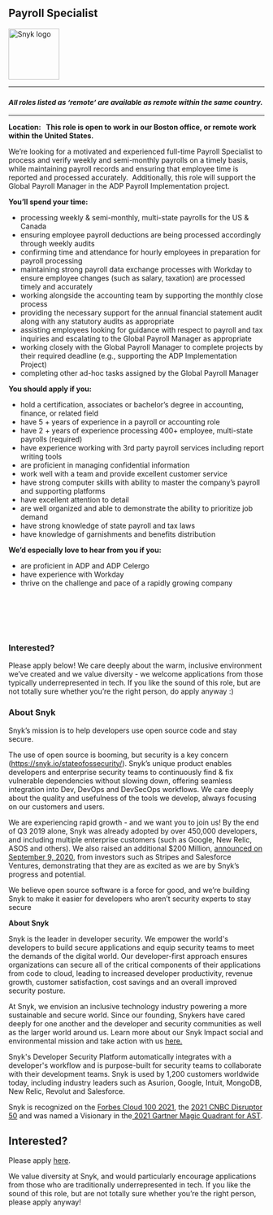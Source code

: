 Payroll Specialist
---

<img src="https://res.cloudinary.com/snyk/image/upload/v1537345894/press-kit/brand/logo-black.png" width="100" alt="Snyk logo" />

<hr>
<h3><em><strong><sub>All roles listed as ‘remote’ are available as remote within the same country.</sub></strong></em></h3>
<hr>
<p><strong>Location: &nbsp; </strong><strong>This role is open to work in our Boston office, or remote work within the United States.&nbsp;&nbsp;</strong></p>
<p><span style="font-weight: 400;">We’re looking for a motivated and experienced full-time Payroll Specialist to process and verify weekly and semi-monthly payrolls on a timely basis, while maintaining payroll records and ensuring that employee time is reported and processed accurately.&nbsp; Additionally, this role will support the Global Payroll Manager in the ADP Payroll Implementation project.&nbsp;&nbsp;</span></p>
<p><strong>You’ll spend your time:</strong></p>
<ul>
<li style="font-weight: 400;"><span style="font-weight: 400;">processing weekly &amp; semi-monthly, multi-state payrolls for the US &amp; Canada</span></li>
<li style="font-weight: 400;"><span style="font-weight: 400;">ensuring employee payroll deductions are being processed accordingly through weekly audits</span></li>
<li style="font-weight: 400;"><span style="font-weight: 400;">confirming time and attendance for hourly employees in preparation for payroll processing</span></li>
<li style="font-weight: 400;"><span style="font-weight: 400;">maintaining strong payroll data exchange processes with Workday to ensure employee changes (such as salary, taxation) are processed timely and accurately</span></li>
<li style="font-weight: 400;"><span style="font-weight: 400;">working alongside the accounting team by supporting the monthly close process</span></li>
<li style="font-weight: 400;"><span style="font-weight: 400;">providing the necessary support for the annual financial statement audit along with any statutory audits as appropriate</span></li>
<li style="font-weight: 400;"><span style="font-weight: 400;">assisting employees looking for guidance with respect to payroll and tax inquiries and escalating to the Global Payroll Manager as appropriate</span></li>
<li style="font-weight: 400;"><span style="font-weight: 400;">working closely with the Global Payroll Manager to complete projects by their required deadline (e.g., supporting the ADP Implementation Project)</span></li>
<li style="font-weight: 400;"><span style="font-weight: 400;">completing other ad-hoc tasks assigned by the Global Payroll Manager</span></li>
</ul>
<p><strong>You should apply if you:</strong></p>
<ul>
<li style="font-weight: 400;"><span style="font-weight: 400;">hold a certification, associates or bachelor’s degree in accounting, finance, or related field</span></li>
<li style="font-weight: 400;"><span style="font-weight: 400;">have 5 + years of experience in a payroll or accounting role</span></li>
<li style="font-weight: 400;"><span style="font-weight: 400;">have 2 + years of experience processing 400+ employee, multi-state payrolls (required)</span></li>
<li style="font-weight: 400;"><span style="font-weight: 400;">have experience working with 3rd party payroll services including report writing tools</span></li>
<li style="font-weight: 400;"><span style="font-weight: 400;">are proficient in managing confidential information</span></li>
<li style="font-weight: 400;"><span style="font-weight: 400;">work well with a team and provide excellent customer service</span></li>
<li style="font-weight: 400;"><span style="font-weight: 400;">have strong computer skills with ability to master the company’s payroll and supporting platforms</span></li>
<li style="font-weight: 400;"><span style="font-weight: 400;">have excellent attention to detail</span></li>
<li style="font-weight: 400;"><span style="font-weight: 400;">are well organized and able to demonstrate the ability to prioritize job demand</span></li>
<li style="font-weight: 400;"><span style="font-weight: 400;">have strong knowledge of state payroll and tax laws</span></li>
<li style="font-weight: 400;"><span style="font-weight: 400;">have knowledge of garnishments and benefits distribution</span></li>
</ul>
<p><strong>We’d especially love to hear from you if you:</strong></p>
<ul>
<li><span style="font-weight: 400;">are proficient in ADP and ADP Celergo</span></li>
<li><span style="font-weight: 400;">have experience with Workday</span></li>
<li><span style="font-weight: 400;">thrive on the challenge and pace of a rapidly growing company</span></li>
</ul>
<h3>&nbsp;</h3>
<h3>&nbsp;</h3>
<h3><strong>Interested?</strong></h3>
<p><span style="font-weight: 400;">Please apply below! We care deeply about the warm, inclusive environment we’ve created and we value diversity - we welcome applications from those typically underrepresented in tech. If you like the sound of this role, but are not totally sure whether you’re the right person, do apply anyway :)</span></p>
<h3><strong>About Snyk</strong></h3>
<p><span style="font-weight: 400;">Snyk’s mission is to help developers use open source code and stay secure.&nbsp;</span></p>
<p><span style="font-weight: 400;">The use of open source is booming, but security is a key concern (</span><a href="https://snyk.io/stateofossecurity/"><span style="font-weight: 400;">https://snyk.io/stateofossecurity/</span></a><span style="font-weight: 400;">). Snyk’s unique product enables developers and enterprise security teams to continuously find &amp; fix vulnerable dependencies without slowing down, offering seamless integration into Dev, DevOps and DevSecOps workflows. </span><span style="font-weight: 400;">We care deeply about the quality and usefulness of the tools we develop, always focusing on our customers and users.&nbsp;</span></p>
<p><span style="font-weight: 400;">We are experiencing rapid growth - and we want you to join us! By the end of Q3 2019 alone, Snyk was already adopted by over 450,000 developers, and including multiple enterprise customers (such as Google, New Relic, ASOS and others). </span><span style="font-weight: 400;">We also raised an additional $200 Million, <a href="https://snyk.io/blog/snyk-closes-200m-to-modernize-security-industry/" target="_blank">announced on September 9, 2020</a></span><span style="font-weight: 400;">, from investors such as Stripes and Salesforce Ventures, demonstrating that they are as excited as we are by Snyk’s progress and potential</span><span style="font-weight: 400;">.</span></p>
<p><span style="font-weight: 400;">We believe open source software is a force for good, and we’re building Snyk to make it easier for developers who aren’t security experts to stay secure</span></p><div class="content-conclusion"><p><strong>About Snyk</strong></p>
<p><span style="font-weight: 400;">Snyk is the leader in developer security. We empower the world's developers to build secure applications and equip security teams to meet the demands of the digital world. Our developer-first approach ensures organizations can secure all of the critical components of their applications from code to cloud, leading to increased developer productivity, revenue growth, customer satisfaction, cost savings and an overall improved security posture.&nbsp;</span></p>
<p><span style="font-weight: 400;">At Snyk, we envision an inclusive technology industry powering a more sustainable and secure world.</span> <span style="font-weight: 400;">Since our founding, Snykers have cared deeply for one another and the developer and security communities as well as the larger world around us. Learn more about our Snyk Impact social and environmental mission and take action with us </span><a href="https://snyk.io/about/snyk-impact/"><span style="font-weight: 400;">here.</span></a></p>
<p><span style="font-weight: 400;">Snyk's Developer Security Platform automatically integrates with a developer's workflow and is purpose-built for security teams to collaborate with their development teams. Snyk is used by 1,200 customers worldwide today, including industry leaders such as Asurion, Google, Intuit, MongoDB, New Relic, Revolut and Salesforce.</span></p>
<p><span style="font-weight: 400;">Snyk is recognized on the </span><a href="https://www.forbes.com/cloud100/#6f24b5ba5f94"><span style="font-weight: 400;">Forbes Cloud 100 2021</span></a><span style="font-weight: 400;">, the </span><a href="https://www.cnbc.com/2021/05/25/these-are-the-2021-cnbc-disruptor-50-companies.html"><span style="font-weight: 400;">2021 CNBC Disruptor 50</span></a><span style="font-weight: 400;"> and was named a Visionary in the</span><a href="https://snyk.io/blog/snyk-visionary-2021-gartner-magic-quadrant-for-ast/"><span style="font-weight: 400;"> 2021 Gartner Magic Quadrant for AST</span></a><span style="font-weight: 400;">.</span></p></div>

Interested?
---

Please apply [here](https://boards.greenhouse.io/snyk/jobs/6335528002#app).

We value diversity at Snyk, and would particularly encourage applications from those who are traditionally underrepresented in tech.
If you like the sound of this role, but are not totally sure whether you’re the right person, please apply anyway!
